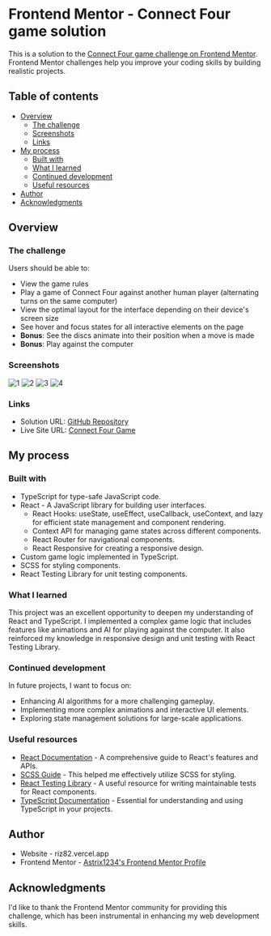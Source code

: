 # Frontend Mentor - Connect Four game solution

This is a solution to the
[Connect Four game challenge on Frontend Mentor](https://www.frontendmentor.io/challenges/connect-four-game-6G8QVH923s).
Frontend Mentor challenges help you improve your coding skills by building
realistic projects.

## Table of contents

- [Overview](#overview)
    - [The challenge](#the-challenge)
    - [Screenshots](#screenshot)
    - [Links](#links)
- [My process](#my-process)
    - [Built with](#built-with)
    - [What I learned](#what-i-learned)
    - [Continued development](#continued-development)
    - [Useful resources](#useful-resources)
- [Author](#author)
- [Acknowledgments](#acknowledgments)

## Overview

### The challenge

Users should be able to:

- View the game rules
- Play a game of Connect Four against another human player (alternating turns on
  the same computer)
- View the optimal layout for the interface depending on their device's screen
  size
- See hover and focus states for all interactive elements on the page
- **Bonus**: See the discs animate into their position when a move is made
- **Bonus**: Play against the computer

### Screenshots

![1](./screenshots/Screenshot_1.png) ![2](./screenshots/Screenshot_2.png)
![3](./screenshots/Screenshot_3.png) ![4](./screenshots/Screenshot_4.png)

### Links

- Solution URL:
  [GitHub Repository](https://github.com/Astrix1234/connect-four-game)
- Live Site URL:
  [Connect Four Game](https://astrix1234.github.io/connect-four-game/)

## My process

### Built with

- TypeScript for type-safe JavaScript code.
- React - A JavaScript library for building user interfaces.
    - React Hooks: useState, useEffect, useCallback, useContext, and lazy for
      efficient state management and component rendering.
    - Context API for managing game states across different components.
    - React Router for navigational components.
    - React Responsive for creating a responsive design.
- Custom game logic implemented in TypeScript.
- SCSS for styling components.
- React Testing Library for unit testing components.

### What I learned

This project was an excellent opportunity to deepen my understanding of React
and TypeScript. I implemented a complex game logic that includes features like
animations and AI for playing against the computer. It also reinforced my
knowledge in responsive design and unit testing with React Testing Library.

### Continued development

In future projects, I want to focus on:

- Enhancing AI algorithms for a more challenging gameplay.
- Implementing more complex animations and interactive UI elements.
- Exploring state management solutions for large-scale applications.

### Useful resources

- [React Documentation](https://reactjs.org/) - A comprehensive guide to React's
  features and APIs.
- [SCSS Guide](https://sass-lang.com/documentation) - This helped me effectively
  utilize SCSS for styling.
- [React Testing Library](https://testing-library.com/docs/react-testing-library/intro/) -
  A useful resource for writing maintainable tests for React components.
- [TypeScript Documentation](https://www.typescriptlang.org/docs/) - Essential
  for understanding and using TypeScript in your projects.

## Author

- Website - riz82.vercel.app
- Frontend Mentor -
  [Astrix1234's Frontend Mentor Profile](https://www.frontendmentor.io/profile/rafi983)

## Acknowledgments

I'd like to thank the Frontend Mentor community for providing this challenge,
which has been instrumental in enhancing my web development skills.
